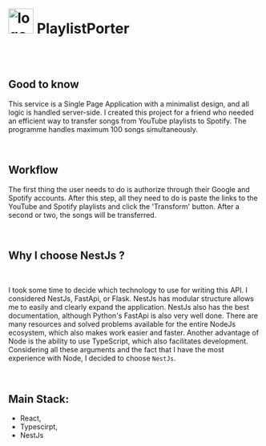 # <img src='https://github.com/HajMichal/PlaylistPorter/assets/92325569/10663ec4-c9c9-48f5-9c5e-1dc62f19f56b' alt='logo' width="50px" />   PlaylistPorter


<br/>
<br/>

## Good to know
This service is a Single Page Application with a minimalist design, and all logic is handled server-side. I created this project for a friend who needed an efficient way to transfer songs from YouTube playlists to Spotify. The programme handles maximum 100 songs simultaneously. 

<br/>

## Workflow
The first thing the user needs to do is authorize through their Google and Spotify accounts. After this step, all they need to do is paste the links to the YouTube and Spotify playlists and click the 'Transform' button. After a second or two, the songs will be transferred.

<br/>

## Why I choose NestJs ?

<br/>

I took some time to decide which technology to use for writing this API. I considered NestJs, FastApi, or Flask. NestJs has modular structure allows me to easily and clearly expand the application. NestJs also has the best documentation, although Python's FastApi is also very well done. There are many resources and solved problems available for the entire NodeJs ecosystem, which also makes work easier and faster. Another advantage of Node is the ability to use TypeScript, which also facilitates development. Considering all these arguments and the fact that I have the most experience with Node, I decided to choose `NestJs`.

<br/>

## Main Stack:
 - React,
 - Typescirpt,
 - NestJs
